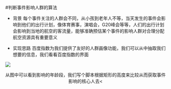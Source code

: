 #判断事件影响人群的算法
- 背景
    每个事件关注的人群会不同，从小孩到老年人不等，当天发生的事件会影响到他们的出行计划，像体育赛事，演唱会，G20峰会等等，人们的出行计划会影响到当地的航空的客流量，能够准确预估某个事件的影响人群对合理分配航空资源具有重要意义

- 实现思路
 百度指数为我们提供了友好的人群画像功能，我们可以从中抽取我们想要的信息，我们看看百度指数的界面

![](./_image/QQ截图20170616232322.jpg)    
<center>从图中可以看到影响的年龄段，我们写个脚本根据矩形的高度来比较从而获取事件影响的核心人去<